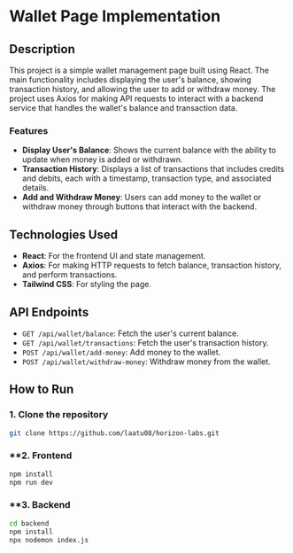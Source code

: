 # Wallet Page Implementation

## **Description**

This project is a simple wallet management page built using React. The main functionality includes displaying the user's balance, showing transaction history, and allowing the user to add or withdraw money. The project uses Axios for making API requests to interact with a backend service that handles the wallet's balance and transaction data.

### **Features**
- **Display User's Balance**: Shows the current balance with the ability to update when money is added or withdrawn.
- **Transaction History**: Displays a list of transactions that includes credits and debits, each with a timestamp, transaction type, and associated details.
- **Add and Withdraw Money**: Users can add money to the wallet or withdraw money through buttons that interact with the backend.

## **Technologies Used**
- **React**: For the frontend UI and state management.
- **Axios**: For making HTTP requests to fetch balance, transaction history, and perform transactions.
- **Tailwind CSS**: For styling the page.

## **API Endpoints**
- `GET /api/wallet/balance`: Fetch the user's current balance.
- `GET /api/wallet/transactions`: Fetch the user's transaction history.
- `POST /api/wallet/add-money`: Add money to the wallet.
- `POST /api/wallet/withdraw-money`: Withdraw money from the wallet.

## **How to Run**

### **1. Clone the repository**
```bash
git clone https://github.com/laatu08/horizon-labs.git
```

### **2. Frontend
```bash
npm install
npm run dev
```

### **3. Backend
```bash
cd backend
npm install
npx nodemon index.js
```
